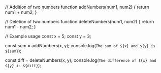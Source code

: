 // Addition of two numbers
function addNumbers(num1, num2) {
  return num1 + num2;
}

// Deletion of two numbers
function deleteNumbers(num1, num2) {
  return num1 - num2;
}

// Example usage
const x = 5;
const y = 3;

const sum = addNumbers(x, y);
console.log(`The sum of ${x} and ${y} is ${sum}`);

const diff = deleteNumbers(x, y);
console.log(`The difference of ${x} and ${y} is ${diff}`);

 
